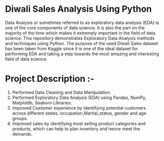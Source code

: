 # Diwali Sales Analysis Using Python
Data Analysis or sometimes referred to as exploratory data analysis (EDA) is one of the core components of data science. It is also the part on the majority of the time which makes it extremely important in the field of data science. This repository demonstrates Exploratory Data Analysis methods and techniques using Python. The purpose of the used Diwali Sales dataset has been taken from Kaggle since it is one of the ideal dataset for performing EDA and taking a step towards the most amazing and interesting field of data science.
# Project Description :-
1) Performed Data Cleaning and Data Manipulation.
2) Performed Exploratory Data Analysis (EDA) using Pandas, NumPy, Matplotlib, Seaborn Libraries.
3) Improved Customer experience by identifying potential customers across different states, occupation,Martial_status, gender and age groups.
4) Improved sales by identifying most selling product categories and products, which can help to plan inventory and hence meet the demands.
